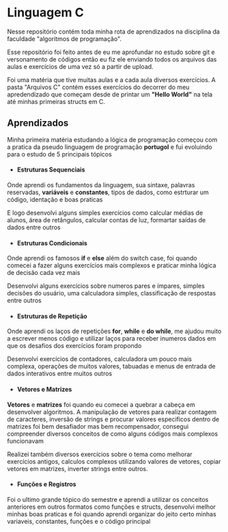 
# Linguagem C

Nesse repositório contém toda minha rota de aprendizados na disciplina da faculdade "algoritmos de programação".

Esse repositório foi feito antes de eu me aprofundar no estudo sobre git e versonamento de códigos então eu fiz ele enviando todos os arquivos das aulas e exercícios de uma vez só a partir de upload.

Foi uma matéria que tive muitas aulas e a cada aula diversos exercícios. A pasta "Arquivos C" contém esses exercícios do decorrer do meu apredendizado que começam desde de printar um **"Hello World"** na tela até minhas primeiras structs em C.


## Aprendizados

Minha primeira matéria estudando a lógica de programação começou com a pratica da pseudo linguagem de programação **portugol** e fui evoluindo para o estudo de 5 principais tópicos


- #### Estruturas Sequenciais
Onde aprendi os fundamentos da linguagem, sua sintaxe, palavras reservadas, **variáveis** e **constantes**, tipos de dados, como estrturar um código, identação e boas praticas

E logo desenvolvi alguns simples exercícios como calcular médias de alunos, área de retângulos, calcular contas de luz, formartar saídas de dados entre outros

- #### Estruturas Condicionais
Onde aprendi os famosos **if** e **else** além do switch case, foi quando comecei a fazer alguns exercícios mais complexos e praticar minha lógica de decisão cada vez mais

Desenvolvi alguns exercícios sobre numeros pares e ímpares, simples decisões do usuário, uma calculadora simples, classificação de respostas entre outros
- #### Estruturas de Repetição
Onde aprendi os laços de repetições **for**, **while** e **do while**, me ajudou muito a escrever menos código e utilizar laços para receber inumeros dados em que os desafios dos exercícios foram propondo

Desenvolvi exercícios de contadores, calculadora um pouco mais complexa, operações de muitos valores, tabuadas e menus de entrada de dados interativos entre muitos outros
- #### Vetores e Matrizes
**Vetores** e **matrizes** foi quando eu comecei a quebrar a cabeça em desenvolver algoritmos. A manipulação de vetores para realizar contagem de caracteres, inversão de strings e procurar valores especificos dentro de matrizes foi bem desafiador mas bem recompensador, consegui compreender diversos conceitos de como alguns códigos mais complexos funcionavam

Realizei também diversos exercícios sobre o tema como melhorar exercícios antigos, calculos complexos utilizando valores de vetores, copiar vetores em matrizes, inverter strings entre outros.
- #### Funções e Registros
Foi o ultimo grande tópico do semestre e aprendi a utilizar os conceitos anteriores em outros formatos como funções e structs, desenvolvi melhor minhas boas praticas e foi quando aprendi organizar do jeito certo minhas variaveis, constantes, funções e o código principal
